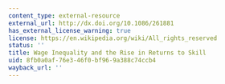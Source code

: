 ```yaml
---
content_type: external-resource
external_url: http://dx.doi.org/10.1086/261881
has_external_license_warning: true
license: https://en.wikipedia.org/wiki/All_rights_reserved
status: ''
title: Wage Inequality and the Rise in Returns to Skill
uid: 8fb0a0af-76e3-46f0-bf96-9a388c74ccb4
wayback_url: ''
---
```

